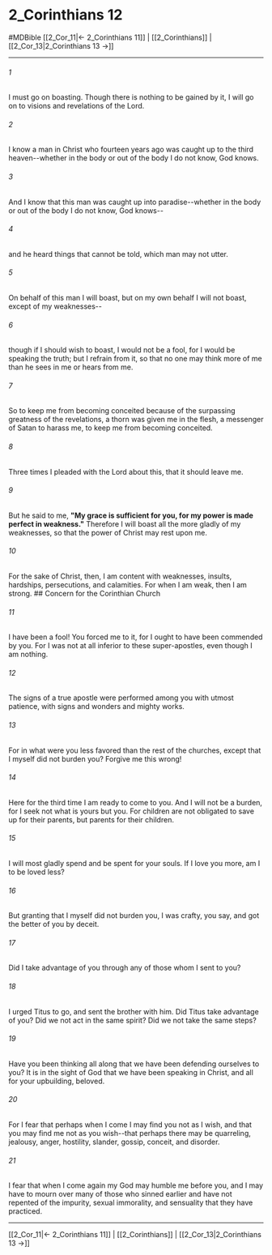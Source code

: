 # 2_Corinthians 12
#MDBible
[[2_Cor_11|← 2_Corinthians 11]] | [[2_Corinthians]] | [[2_Cor_13|2_Corinthians 13 →]]

***

###### 1 
I must go on boasting. Though there is nothing to be gained by it, I will go on to visions and revelations of the Lord. 

###### 2 
I know a man in Christ who fourteen years ago was caught up to the third heaven--whether in the body or out of the body I do not know, God knows. 

###### 3 
And I know that this man was caught up into paradise--whether in the body or out of the body I do not know, God knows-- 

###### 4 
and he heard things that cannot be told, which man may not utter. 

###### 5 
On behalf of this man I will boast, but on my own behalf I will not boast, except of my weaknesses-- 

###### 6 
though if I should wish to boast, I would not be a fool, for I would be speaking the truth; but I refrain from it, so that no one may think more of me than he sees in me or hears from me. 

###### 7 
So to keep me from becoming conceited because of the surpassing greatness of the revelations, a thorn was given me in the flesh, a messenger of Satan to harass me, to keep me from becoming conceited. 

###### 8 
Three times I pleaded with the Lord about this, that it should leave me. 

###### 9 
But he said to me, **"My grace is sufficient for you, for my power is made perfect in weakness."** Therefore I will boast all the more gladly of my weaknesses, so that the power of Christ may rest upon me. 

###### 10 
For the sake of Christ, then, I am content with weaknesses, insults, hardships, persecutions, and calamities. For when I am weak, then I am strong. ## Concern for the Corinthian Church 

###### 11 
I have been a fool! You forced me to it, for I ought to have been commended by you. For I was not at all inferior to these super-apostles, even though I am nothing. 

###### 12 
The signs of a true apostle were performed among you with utmost patience, with signs and wonders and mighty works. 

###### 13 
For in what were you less favored than the rest of the churches, except that I myself did not burden you? Forgive me this wrong! 

###### 14 
Here for the third time I am ready to come to you. And I will not be a burden, for I seek not what is yours but you. For children are not obligated to save up for their parents, but parents for their children. 

###### 15 
I will most gladly spend and be spent for your souls. If I love you more, am I to be loved less? 

###### 16 
But granting that I myself did not burden you, I was crafty, you say, and got the better of you by deceit. 

###### 17 
Did I take advantage of you through any of those whom I sent to you? 

###### 18 
I urged Titus to go, and sent the brother with him. Did Titus take advantage of you? Did we not act in the same spirit? Did we not take the same steps? 

###### 19 
Have you been thinking all along that we have been defending ourselves to you? It is in the sight of God that we have been speaking in Christ, and all for your upbuilding, beloved. 

###### 20 
For I fear that perhaps when I come I may find you not as I wish, and that you may find me not as you wish--that perhaps there may be quarreling, jealousy, anger, hostility, slander, gossip, conceit, and disorder. 

###### 21 
I fear that when I come again my God may humble me before you, and I may have to mourn over many of those who sinned earlier and have not repented of the impurity, sexual immorality, and sensuality that they have practiced. 

***

[[2_Cor_11|← 2_Corinthians 11]] | [[2_Corinthians]] | [[2_Cor_13|2_Corinthians 13 →]]
